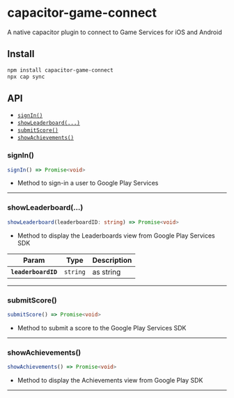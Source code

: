 # capacitor-game-connect

A native capacitor plugin to connect to Game Services for iOS and Android

## Install

```bash
npm install capacitor-game-connect
npx cap sync
```

## API

<docgen-index>

* [`signIn()`](#signin)
* [`showLeaderboard(...)`](#showleaderboard)
* [`submitScore()`](#submitscore)
* [`showAchievements()`](#showachievements)

</docgen-index>

<docgen-api>
<!--Update the source file JSDoc comments and rerun docgen to update the docs below-->

### signIn()

```typescript
signIn() => Promise<void>
```

* Method to sign-in a user to Google Play Services

--------------------


### showLeaderboard(...)

```typescript
showLeaderboard(leaderboardID: string) => Promise<void>
```

* Method to display the Leaderboards view from Google Play Services SDK

| Param               | Type                | Description |
| ------------------- | ------------------- | ----------- |
| **`leaderboardID`** | <code>string</code> | as string   |

--------------------


### submitScore()

```typescript
submitScore() => Promise<void>
```

* Method to submit a score to the Google Play Services SDK

--------------------


### showAchievements()

```typescript
showAchievements() => Promise<void>
```

* Method to display the Achievements view from Google Play SDK

--------------------

</docgen-api>
